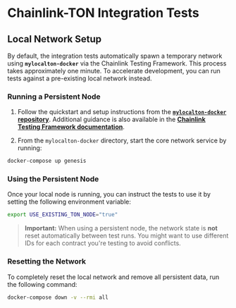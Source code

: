 # Chainlink-TON Integration Tests

<!-- TODO: Document the setup process for Chainlink-TON chain component integration tests -->

## Local Network Setup

By default, the integration tests automatically spawn a temporary network using **`mylocalton-docker`** via the Chainlink Testing Framework. This process takes approximately one minute. To accelerate development, you can run tests against a pre-existing local network instead.

### Running a Persistent Node

1. Follow the quickstart and setup instructions from the **[`mylocalton-docker` repository](https://github.com/neodix42/mylocalton-docker)**. Additional guidance is also available in the **[Chainlink Testing Framework documentation](https://smartcontractkit.github.io/chainlink-testing-framework/framework/components/blockchains/ton.html)**.

2. From the `mylocalton-docker` directory, start the core network service by running:

```sh
docker-compose up genesis
```

### Using the Persistent Node

Once your local node is running, you can instruct the tests to use it by setting the following environment variable:

```sh
export USE_EXISTING_TON_NODE="true"
```

> **Important:** When using a persistent node, the network state is **not** reset automatically between test runs. You might want to use different IDs for each contract you're testing to avoid conflicts.

### Resetting the Network

To completely reset the local network and remove all persistent data, run the following command:

```sh
docker-compose down -v --rmi all
```
